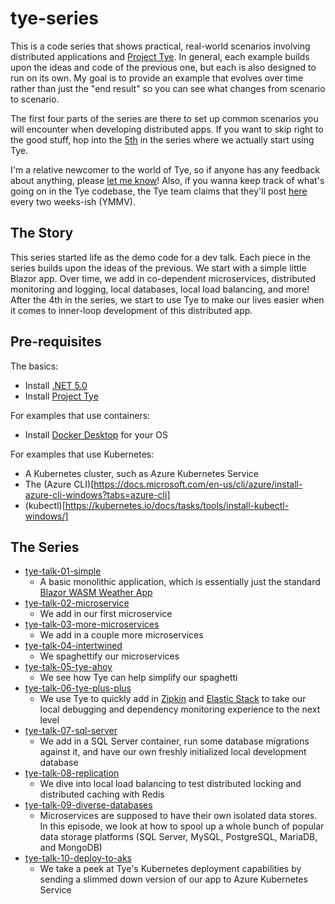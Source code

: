 # tye-series
This is a code series that shows practical, real-world scenarios involving distributed applications and [Project Tye](https://github.com/dotnet/tye).  In general, each example builds upon the ideas and code of the previous one, but each is also designed to run on its own.  My goal is to provide an example that evolves over time rather than just the "end result" so you can see what changes from scenario to scenario.

The first four parts of the series are there to set up common scenarios you will encounter when developing distributed apps.  If you want to skip right to the good stuff, hop into the [5th](tye-talk-05-tye-ahoy) in the series where we actually start using Tye.

I'm a relative newcomer to the world of Tye, so if anyone has any feedback about anything, please [let me know](../../issues)!  Also, if you wanna keep track of what's going on in the Tye codebase, the Tye team claims that they'll post [here](https://github.com/dotnet/tye/issues/251) every two weeks-ish (YMMV).

## The Story
This series started life as the demo code for a dev talk.  Each piece in the series builds upon the ideas of the previous.  We start with a simple little Blazor app.  Over time, we add in co-dependent microservices, distributed monitoring and logging, local databases, local load balancing, and more!  After the 4th in the series, we start to use Tye to make our lives easier when it comes to inner-loop development of this distributed app.

## Pre-requisites 
The basics:
* Install [.NET 5.0](https://dotnet.microsoft.com/download/dotnet/5.0)
* Install [Project Tye](https://github.com/dotnet/tye)

For examples that use containers:
* Install [Docker Desktop](https://www.docker.com/products/docker-desktop) for your OS

For examples that use Kubernetes:
* A Kubernetes cluster, such as Azure Kubernetes Service
* The (Azure CLI)[https://docs.microsoft.com/en-us/cli/azure/install-azure-cli-windows?tabs=azure-cli]
* (kubectl)[https://kubernetes.io/docs/tasks/tools/install-kubectl-windows/]

## The Series
* [tye-talk-01-simple](tye-talk-01-simple)
  * A basic monolithic application, which is essentially just the standard [Blazor WASM Weather App](https://dotnet.microsoft.com/learn/aspnet/blazor-tutorial/intro)
* [tye-talk-02-microservice](tye-talk-02-microservice)
  * We add in our first microservice
* [tye-talk-03-more-microservices](tye-talk-03-more-microservices)
  * We add in a couple more microservices
* [tye-talk-04-intertwined](tye-talk-04-intertwined)
  * We spaghettify our microservices
* [tye-talk-05-tye-ahoy](tye-talk-05-tye-ahoy)
  * We see how Tye can help simplify our spaghetti
* [tye-talk-06-tye-plus-plus](tye-talk-06-tye-plus-plus)
  * We use Tye to quickly add in [Zipkin](https://zipkin.io/) and [Elastic Stack](https://www.elastic.co/elastic-stack) to take our local debugging and dependency monitoring experience to the next level
* [tye-talk-07-sql-server](tye-talk-07-sql-server)
  * We add in a SQL Server container, run some database migrations against it, and have our own freshly initialized local development database
* [tye-talk-08-replication](tye-talk-08-replication)
  * We dive into local load balancing to test distributed locking and distributed caching with Redis
* [tye-talk-09-diverse-databases](tye-talk-09-diverse-databases)
  * Microservices are supposed to have their own isolated data stores.  In this episode, we look at how to spool up a whole bunch of popular data storage platforms  (SQL Server, MySQL, PostgreSQL, MariaDB, and MongoDB)
* [tye-talk-10-deploy-to-aks](tye-talk-10-deploy-to-aks)
  * We take a peek at Tye's Kubernetes deployment capabilities by sending a slimmed down version of our app to Azure Kubernetes Service
